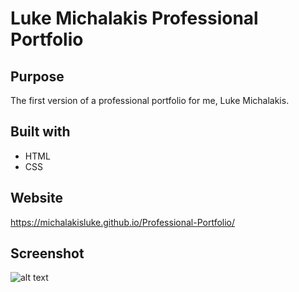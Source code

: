 # Luke Michalakis Professional Portfolio
## Purpose
The first version of a professional portfolio for me, Luke Michalakis.

## Built with 
* HTML
* CSS

## Website
https://michalakisluke.github.io/Professional-Portfolio/

## Screenshot
![alt text](https://github.com/michalakisluke/Professional-Portfolio/main/screenshot.jpg?raw=true)

